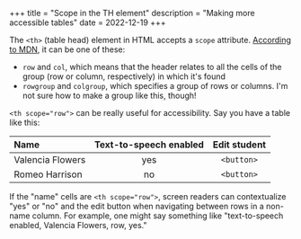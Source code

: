 +++
title = "Scope in the TH element"
description = "Making more accessible tables"
date = 2022-12-19
+++

The `<th>` (table head) element in HTML accepts a `scope` attribute. [According to MDN](https://developer.mozilla.org/en-US/docs/Web/HTML/Element/th#attr-scope), it can be one of these:

- `row` and `col`, which means that the header relates to all the cells of the group (row or column, respectively) in which it's found
- `rowgroup` and `colgroup`, which specifies a group of rows or columns. I'm not sure how to make a group like this, though!

`<th scope="row">` can be really useful for accessibility. Say you have a table like this:

| Name             | Text-to-speech enabled | Edit student |
|:---------------- |:----------------------:|:------------:|
| Valencia Flowers | yes                    | `<button>`   |
| Romeo Harrison   | no                     | `<button>`   |

If the "name" cells are `<th scope="row">`, screen readers can contextualize "yes" or "no" and the edit button when navigating between rows in a non-name column. For example, one might say something like "text-to-speech enabled, Valencia Flowers, row, yes."